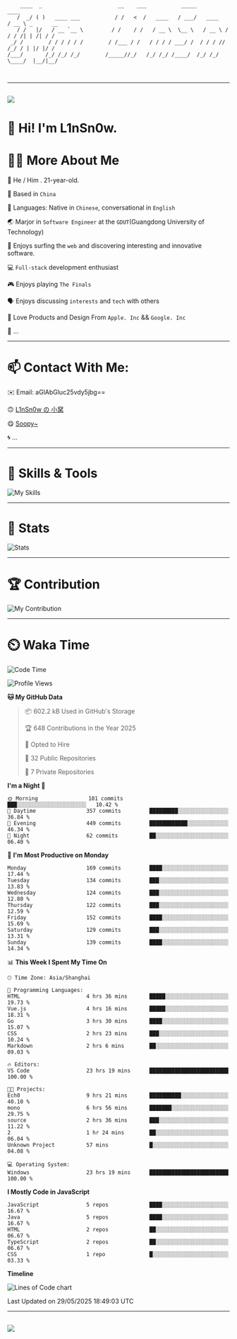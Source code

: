 ```

    ____  _                        __    ___           _____           ____           
   /  _/ ( )   ____ ___           / /   <  /   ____   / ___/   ____   / __ \ _      __
   / /   |/   / __ `__ \         / /    / /   / __ \  \__ \   / __ \ / / / /| | /| / /
 _/ /        / / / / / /        / /___ / /   / / / / ___/ /  / / / // /_/ / | |/ |/ / 
/___/       /_/ /_/ /_/        /_____//_/   /_/ /_/ /____/  /_/ /_/ \____/  |__/|__/  
                                                                                      
                                          

```

---

##
![](https://raw.githubusercontent.com/lin-snow/lin-snow/output/github-contribution-grid-snake-dark.svg)

# 👋 Hi! I'm L1nSn0w.

# 👨‍💻 More About Me

🤠 He / Him . 21-year-old.

🎈 Based in `China`
  
🤔 Languages: Native in `Chinese`, conversational in `English`

🌏 Marjor in `Software Engineer` at the `GDUT`(Guangdong University of Technology)

🛟 Enjoys surfing the `web` and discovering interesting and innovative software.

💻 `Full-stack` development enthusiast

🎮 Enjoys playing `The Finals`

🗣️ Enjoys discussing `interests` and `tech` with others

👾 Love Products and Design From `Apple. Inc` && `Google. Inc`  

🤪 ...

---

# 📫 Contact With Me:

✉️ Email: aGlAbGluc25vdy5jbg==

🙃 [L1nSn0w の 小窝](https://vaaat.com)

😋 [Soopy~](https://soopy.cn)

🌀 ...

---

# 🔮 Skills & Tools

![My Skills](/assets/skillicons.svg)

---

# 🍟 Stats

![Stats](https://github-profile-trophy.vercel.app/?username=lin-snow&theme=nord&no-frame=true&column=9)

<!-- <div style="text-align: center;">
    <a href="https://github.com/lin-snow">
        <img align="center" src="https://githubstat.linsnow.cn/api/top-langs/?username=lin-snow&layout=donut&langs_count=8" />
    </a>
    <a href="https://github.com/lin-snow">
        <img align="center" src="https://githubstat.linsnow.cn/api?username=lin-snow&count_private=true&show_icons=true&theme=default&show=reviews,discussions_started,discussions_answered,prs_merged,prs_merged_percentage" />
    </a>
</div> -->

---

# 🏆 Contribution

![My Contribution](https://activitygraph.linsnow.cn/graph?username=lin-snow&theme=github-compact&days=30)

---

# ⏲️ Waka Time

<!--START_SECTION:waka-->
![Code Time](http://img.shields.io/badge/Code%20Time-819%20hrs%2032%20mins-blue)

![Profile Views](http://img.shields.io/badge/Profile%20Views-4-blue)

**🐱 My GitHub Data** 

> 📦 602.2 kB Used in GitHub's Storage 
 > 
> 🏆 648 Contributions in the Year 2025
 > 
> 💼 Opted to Hire
 > 
> 📜 32 Public Repositories 
 > 
> 🔑 7 Private Repositories 
 > 
**I'm a Night 🦉** 

```text
🌞 Morning                101 commits         ███░░░░░░░░░░░░░░░░░░░░░░   10.42 % 
🌆 Daytime                357 commits         █████████░░░░░░░░░░░░░░░░   36.84 % 
🌃 Evening                449 commits         ████████████░░░░░░░░░░░░░   46.34 % 
🌙 Night                  62 commits          ██░░░░░░░░░░░░░░░░░░░░░░░   06.40 % 
```
📅 **I'm Most Productive on Monday** 

```text
Monday                   169 commits         ████░░░░░░░░░░░░░░░░░░░░░   17.44 % 
Tuesday                  134 commits         ███░░░░░░░░░░░░░░░░░░░░░░   13.83 % 
Wednesday                124 commits         ███░░░░░░░░░░░░░░░░░░░░░░   12.80 % 
Thursday                 122 commits         ███░░░░░░░░░░░░░░░░░░░░░░   12.59 % 
Friday                   152 commits         ████░░░░░░░░░░░░░░░░░░░░░   15.69 % 
Saturday                 129 commits         ███░░░░░░░░░░░░░░░░░░░░░░   13.31 % 
Sunday                   139 commits         ████░░░░░░░░░░░░░░░░░░░░░   14.34 % 
```


📊 **This Week I Spent My Time On** 

```text
🕑︎ Time Zone: Asia/Shanghai

💬 Programming Languages: 
HTML                     4 hrs 36 mins       █████░░░░░░░░░░░░░░░░░░░░   19.73 % 
Vue.js                   4 hrs 16 mins       █████░░░░░░░░░░░░░░░░░░░░   18.31 % 
Go                       3 hrs 30 mins       ████░░░░░░░░░░░░░░░░░░░░░   15.07 % 
CSS                      2 hrs 23 mins       ███░░░░░░░░░░░░░░░░░░░░░░   10.24 % 
Markdown                 2 hrs 6 mins        ██░░░░░░░░░░░░░░░░░░░░░░░   09.03 % 

🔥 Editors: 
VS Code                  23 hrs 19 mins      █████████████████████████   100.00 % 

🐱‍💻 Projects: 
Ech0                     9 hrs 21 mins       ██████████░░░░░░░░░░░░░░░   40.10 % 
mono                     6 hrs 56 mins       ███████░░░░░░░░░░░░░░░░░░   29.75 % 
source                   2 hrs 36 mins       ███░░░░░░░░░░░░░░░░░░░░░░   11.22 % 
2                        1 hr 24 mins        ██░░░░░░░░░░░░░░░░░░░░░░░   06.04 % 
Unknown Project          57 mins             █░░░░░░░░░░░░░░░░░░░░░░░░   04.08 % 

💻 Operating System: 
Windows                  23 hrs 19 mins      █████████████████████████   100.00 % 
```

**I Mostly Code in JavaScript** 

```text
JavaScript               5 repos             ████░░░░░░░░░░░░░░░░░░░░░   16.67 % 
Java                     5 repos             ████░░░░░░░░░░░░░░░░░░░░░   16.67 % 
HTML                     2 repos             ██░░░░░░░░░░░░░░░░░░░░░░░   06.67 % 
TypeScript               2 repos             ██░░░░░░░░░░░░░░░░░░░░░░░   06.67 % 
CSS                      1 repo              █░░░░░░░░░░░░░░░░░░░░░░░░   03.33 % 
```



**Timeline**

![Lines of Code chart](https://raw.githubusercontent.com/lin-snow/lin-snow/main/assets/bar_graph.png)


 Last Updated on 29/05/2025 18:49:03 UTC
<!--END_SECTION:waka-->



---
##
![](./profile-3d-contrib/profile-night-rainbow.svg)
